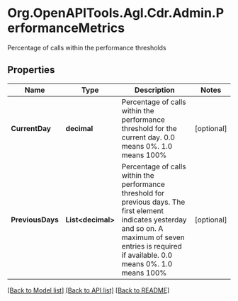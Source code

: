 # Org.OpenAPITools.Agl.Cdr.Admin.PerformanceMetrics
Percentage of calls within the performance thresholds

## Properties

Name | Type | Description | Notes
------------ | ------------- | ------------- | -------------
**CurrentDay** | **decimal** | Percentage of calls within the performance threshold for the current day. 0.0 means 0%. 1.0 means 100% | [optional] 
**PreviousDays** | **List&lt;decimal&gt;** | Percentage of calls within the performance threshold for previous days. The first element indicates yesterday and so on. A maximum of seven entries is required if available. 0.0 means 0%. 1.0 means 100% | [optional] 

[[Back to Model list]](../README.md#documentation-for-models) [[Back to API list]](../README.md#documentation-for-api-endpoints) [[Back to README]](../README.md)

